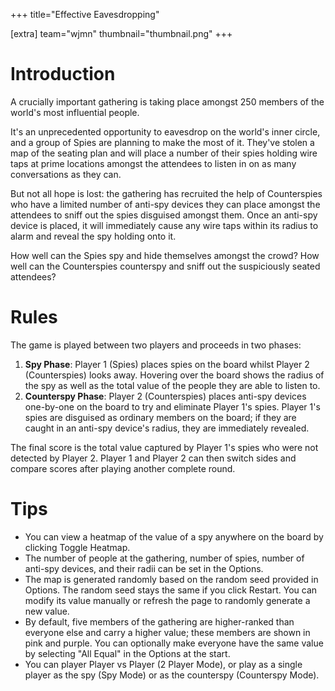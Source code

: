 +++
title="Effective Eavesdropping"

[extra]
team="wjmn"
thumbnail="thumbnail.png"
+++

# Introduction

A crucially important gathering is taking place amongst 250 members of the world's most influential people.

It's an unprecedented opportunity to eavesdrop on the world's inner circle, and a group of Spies are planning to make the most of it. They've stolen a map of the seating plan and will place a number of their spies holding wire taps at prime locations amongst the attendees to listen in on as many conversations as they can. 

But not all hope is lost: the gathering has recruited the help of Counterspies who have a limited number of anti-spy devices they can place amongst the attendees to sniff out the spies disguised amongst them. Once an anti-spy device is placed, it will immediately cause any wire taps within its radius to alarm and reveal the spy holding onto it. 

How well can the Spies spy and hide themselves amongst the crowd? How well can the Counterspies counterspy and sniff out the suspiciously seated attendees? 

# Rules

The game is played between two players and proceeds in two phases:

1. **Spy Phase**: Player 1 (Spies) places spies on the board whilst Player 2 (Counterspies) looks away. Hovering over the board shows the radius of the spy as well as the total value of the people they are able to listen to. 
2. **Counterspy Phase**: Player 2 (Counterspies) places anti-spy devices one-by-one on the board to try and eliminate Player 1's spies. Player 1's spies are disguised as ordinary members on the board; if they are caught in an anti-spy device's radius, they are immediately revealed. 

The final score is the total value captured by Player 1's spies who were not detected by Player 2. Player 1 and Player 2 can then switch sides and compare scores after playing another complete round. 

# Tips

- You can view a heatmap of the value of a spy anywhere on the board by clicking Toggle Heatmap. 
- The number of people at the gathering, number of spies, number of anti-spy devices, and their radii can be set in the Options. 
- The map is generated randomly based on the random seed provided in Options. The random seed stays the same if you click Restart. You can modify its value manually or refresh the page to randomly generate a new value. 
- By default, five members of the gathering are higher-ranked than everyone else and carry a higher value; these members are shown in pink and purple. You can optionally make everyone have the same value by selecting "All Equal" in the Options at the start.
- You can player Player vs Player (2 Player Mode), or play as a single player as the spy (Spy Mode) or as the counterspy (Counterspy Mode).